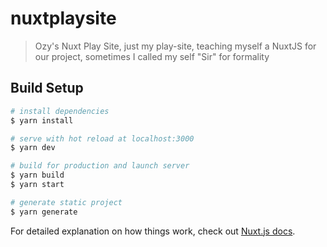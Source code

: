 # nuxtplaysite

> Ozy&#39;s Nuxt Play Site, just my play-site, teaching myself a NuxtJS for our project, sometimes I called my self "Sir" for formality

## Build Setup

``` bash
# install dependencies
$ yarn install

# serve with hot reload at localhost:3000
$ yarn dev

# build for production and launch server
$ yarn build
$ yarn start

# generate static project
$ yarn generate
```

For detailed explanation on how things work, check out [Nuxt.js docs](https://nuxtjs.org).
